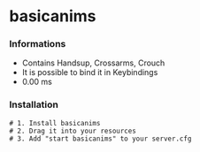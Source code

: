 # basicanims

### Informations
- Contains Handsup, Crossarms, Crouch
- It is possible to bind it in Keybindings
- 0.00 ms

### Installation
```
# 1. Install basicanims
# 2. Drag it into your resources
# 3. Add "start basicanims" to your server.cfg
```
